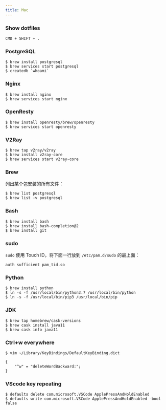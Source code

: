 ```yaml
---
title: Mac
---
```


### Show dotfiles

    CMD + SHIFT + .

### PostgreSQL

    $ brew install postgresql
    $ brew services start postgresql
    $ createdb `whoami`

### Nginx

    $ brew install nginx
    $ brew services start nginx

### OpenResty

    $ brew install openresty/brew/openresty
    $ brew services start openresty

### V2Ray

    $ brew tap v2ray/v2ray
    $ brew install v2ray-core
    $ brew services start v2ray-core

### Brew

列出某个包安装的所有文件：

    $ brew list postgresql
    $ brew list -v postgresql

### Bash

    $ brew install bash
    $ brew install bash-completion@2
    $ brew install git

### sudo

`sudo` 使用 Touch ID，将下面一行放到 `/etc/pam.d/sudo` 的最上面：

    auth sufficient pam_tid.so

### Python

    $ brew install python
    $ ln -s -f /usr/local/bin/python3.7 /usr/local/bin/python
    $ ln -s -f /usr/local/bin/pip3 /usr/local/bin/pip

### JDK

    $ brew tap homebrew/cask-versions
    $ brew cask install java11
    $ brew cask info java11

### Ctrl+w everywhere

    $ vim ~/Library/KeyBindings/DefaultKeyBinding.dict

    {
        "^w" = "deleteWordBackward:";
    }

### VScode key repeating

    $ defaults delete com.microsoft.VSCode ApplePressAndHoldEnabled
    $ defaults write com.microsoft.VSCode ApplePressAndHoldEnabled -bool false